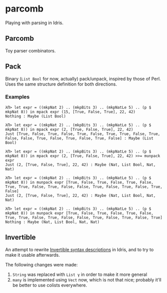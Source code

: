 parcomb
=======

Playing with parsing in Idris.


## Parcomb ##

Toy parser combinators.


## Pack ##

Binary (`List Bool` for now, actually) pack/unpack, inspired by those
of Perl. Uses the same structure definition for both directions.

### Examples ###

    λΠ> let expr = ((mkpNat 2) .. (mkpBits 3) .. (mkpNatLe 5) .. (p $ mkpNat 8)) in mpack expr (15, [True, False, True], 22, 42)
    Nothing : Maybe (List Bool)
    
    λΠ> let expr = ((mkpNat 2) .. (mkpBits 3) .. (mkpNatLe 5) .. (p $ mkpNat 8)) in mpack expr (2, [True, False, True], 22, 42)
    Just [True, False, True, False, True, False, True, True, False, True, False, False, True, False, True, False, True, False] : Maybe (List Bool)

    λΠ> let expr = ((mkpNat 2) .. (mkpBits 3) .. (mkpNatLe 5) .. (p $ mkpNat 8)) in mpack expr (2, [True, False, True], 22, 42) >>= munpack expr
    Just (2, [True, False, True], 22, 42) : Maybe (Nat, List Bool, Nat, Nat)
    
    λΠ> let expr = ((mkpNat 2) .. (mkpBits 3) .. (mkpNatLe 5) .. (p $ mkpNat 8)) in munpack expr [True, False, True, False, True, False, True, True, False, True, False, False, True, False, True, False, True, False]
    Just (2, [True, False, True], 22, 42) : Maybe (Nat, List Bool, Nat, Nat)
    
    λΠ> let expr = ((mkpNat 2) .. (mkpBits 3) .. (mkpNatLe 5) .. (p $ mkpNat 8)) in munpack expr [True, False, True, False, True, False, True, True, False, True, False, False, True, False, True, False, True]
    Nothing : Maybe (Nat, List Bool, Nat, Nat)


## Invertible ##

An attempt to rewrite
[Invertible syntax descriptions](http://www.informatik.uni-marburg.de/~rendel/unparse/)
in Idris, and to try to make it usable afterwards.

The following changes were made:
1. `String` was replaced with `List γ` in order to make it more general
2. `many` is implemented using `Vect` now, which is not that nice;
   probably it'll be better to use colists everywhere.
